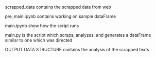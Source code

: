 scrapped_data contains the scrapped data from web

pre_main.ipynb contains working on sample dataFrame

main.ipynb show how the script runs

main.py is the script which scraps, analyzes, and generates a dataFrame similar to one which was directed

OUTPUT DATA STRUCTURE contains the analysis of the scrapped texts
